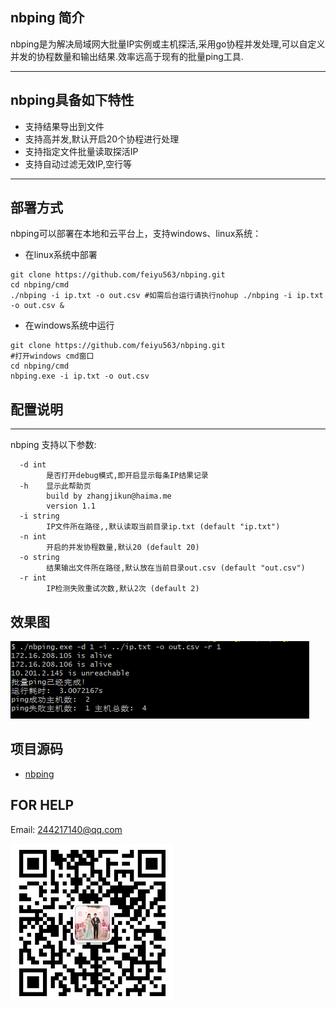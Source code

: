 nbping 简介
-----------------

nbping是为解决局域网大批量IP实例或主机探活,采用go协程并发处理,可以自定义并发的协程数量和输出结果.效率远高于现有的批量ping工具.

--------------------------------------

nbping具备如下特性
---------------------
 - 支持结果导出到文件
 - 支持高并发,默认开启20个协程进行处理
 - 支持指定文件批量读取探活IP
 - 支持自动过滤无效IP,空行等

--------------------------------------
部署方式
----

nbping可以部署在本地和云平台上，支持windows、linux系统：

 - 在linux系统中部署
```
git clone https://github.com/feiyu563/nbping.git
cd nbping/cmd
./nbping -i ip.txt -o out.csv #如需后台运行请执行nohup ./nbping -i ip.txt -o out.csv &
```
- 在windows系统中运行
```
git clone https://github.com/feiyu563/nbping.git
#打开windows cmd窗口
cd nbping/cmd
nbping.exe -i ip.txt -o out.csv
```


配置说明
----
--------------------------------------

nbping 支持以下参数:

```
  -d int
        是否打开debug模式,即开启显示每条IP结果记录
  -h    显示此帮助页
        build by zhangjikun@haima.me
        version 1.1
  -i string
        IP文件所在路径,,默认读取当前目录ip.txt (default "ip.txt")
  -n int
        开启的并发协程数量,默认20 (default 20)
  -o string
        结果输出文件所在路径,默认放在当前目录out.csv (default "out.csv")
  -r int
        IP检测失败重试次数,默认2次 (default 2)
```

效果图
----
![tp](doc/tp.png)


项目源码
----

 - [nbping][1]


  [1]: https://github.com/feiyu563/nbping

FOR HELP
----
Email: 244217140@qq.com

![me](doc/wx.png)
